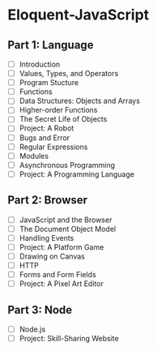 # Eloquent-JavaScript

## Part 1: Language
- [ ] Introduction
- [ ] Values, Types, and Operators
- [ ] Program Stucture
- [ ] Functions
- [ ] Data Structures: Objects and Arrays
- [ ] Higher-order Functions
- [ ] The Secret Life of Objects
- [ ] Project: A Robot
- [ ] Bugs and Error
- [ ] Regular Expressions
- [ ] Modules
- [ ] Asynchronous Programming
- [ ] Project: A Programming Language

## Part 2: Browser
- [ ] JavaScript and the Browser
- [ ] The Document Object Model
- [ ] Handling Events
- [ ] Project: A Platform Game
- [ ] Drawing on Canvas
- [ ] HTTP
- [ ] Forms and Form Fields
- [ ] Project: A Pixel Art Editor

## Part 3: Node
- [ ] Node.js
- [ ] Project: Skill-Sharing Website
